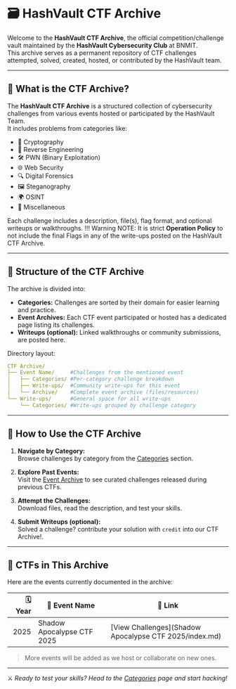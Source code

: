 # 🗃️ HashVault CTF Archive

Welcome to the **HashVault CTF Archive**, the official competition/challenge vault maintained by the **HashVault Cybersecurity Club** at BNMIT.  
This archive serves as a permanent repository of CTF challenges attempted, solved, created, hosted, or contributed by the HashVault team.

---

## 📌 What is the CTF Archive?

The **HashVault CTF Archive** is a structured collection of cybersecurity challenges from various events hosted or participated by the HashVault Team.  
It includes problems from categories like:

- 🔐 Cryptography
- 🧬 Reverse Engineering
- 🛠️ PWN (Binary Exploitation)
- 🌐 Web Security
- 🔍 Digital Forensics
- 🖼️ Steganography
- 🌍 OSINT
- 🧠 Miscellaneous

Each challenge includes a description, file(s), flag format, and optional writeups or walkthroughs.
!!! Warning 
    NOTE: It is strict **Operation Policy** to not include the final Flags in any of the write-ups posted on the HashVault CTF Archive.

---

## 🧱 Structure of the CTF Archive

The archive is divided into:

- **Categories:** Challenges are sorted by their domain for easier learning and practice.
- **Event Archives:** Each CTF event participated or hosted has a dedicated page listing its challenges.
- **Writeups (optional):** Linked walkthroughs or community submissions, are posted here.

Directory layout:

```yaml
CTF Archive/
├── Event Name/     #Challenges from the mentioned event
│   ├── Categories/ #Per-category challenge breakdown
│   ├── Write-ups/  #Community write-ups for this event
│   └── Archive/    #Complete event archive (files/resources)
└── Write-ups/      #General space for all write-ups
    └── Categories/ #Write-ups grouped by challenge category
```

---

## 📖 How to Use the CTF Archive

1. **Navigate by Category:**  
   Browse challenges by category from the [Categories](Categories/index.md) section.

2. **Explore Past Events:**  
   Visit the [Event Archive](Event_Archive/2025.md) to see curated challenges released during previous CTFs.

3. **Attempt the Challenges:**  
   Download files, read the description, and test your skills.

4. **Submit Writeups (optional):**  
   Solved a challenge? contribute your solution with `credit` into our CTF Archive!.

---

## 🧩 CTFs in This Archive

Here are the events currently documented in the archive:

| 🗓️ Year | 👑 Event Name       | 🔗 Link        |
|--------:|---------------------|----------------|
| 2025    | Shadow Apocalypse CTF 2025     | [View Challenges](Shadow Apocalypse CTF 2025/index.md) |


> More events will be added as we host or collaborate on new ones.

---

⚔️ _Ready to test your skills? Head to the [Categories](Categories/index.md) page and start hacking!_
